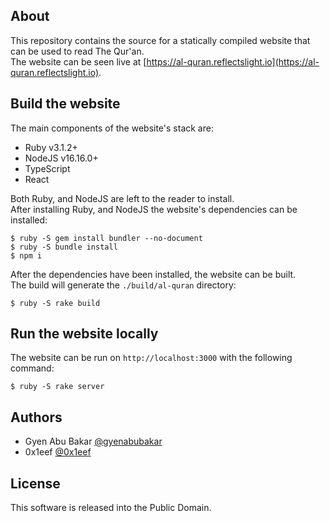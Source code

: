 ## About

This repository contains the source for a statically compiled website that can be
used to read The Qur'an.
<br>
The website can be seen live at 
[https://al-quran.reflectslight.io](https://al-quran.reflectslight.io).

## Build the website

The main components of the website's stack are:

- Ruby v3.1.2+
- NodeJS v16.16.0+
- TypeScript
- React

Both Ruby, and NodeJS are left to the reader to install. <br>
After installing Ruby, and NodeJS the website's dependencies can be installed:

```
$ ruby -S gem install bundler --no-document
$ ruby -S bundle install
$ npm i
```

After the dependencies have been installed, the website can be built. <br>
The build will generate the `./build/al-quran` directory:

```
$ ruby -S rake build
```


## Run the website locally

The website can be run on `http://localhost:3000` with the following command:

```
$ ruby -S rake server
```


## Authors

* Gyen Abu Bakar [@gyenabubakar](https://github.com/gyenabubakar)
* 0x1eef [@0x1eef](https://github.com/0x1eef)

## License

This software is released into the Public Domain.
